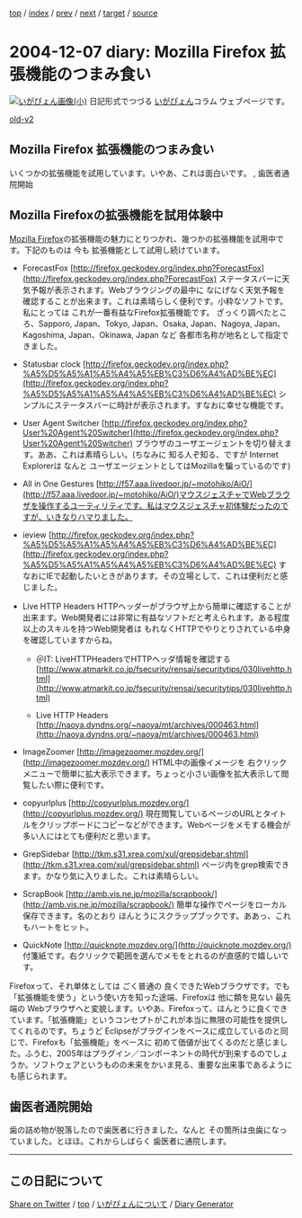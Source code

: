 [top](https://igapyon.github.io/diary/) 
 / [index](https://igapyon.github.io/diary/2004/index.html) 
 / [prev](https://igapyon.github.io/diary/2004/ig041204.html) 
 / [next](https://igapyon.github.io/diary/2004/ig041209.html) 
 / [target](https://igapyon.github.io/diary/2004/ig041207.html) 
 / [source](https://github.com/igapyon/diary/blob/gh-pages/2004/ig041207.html.src.md) 

2004-12-07 diary: Mozilla Firefox 拡張機能のつまみ食い
=====================================================================================================
[![いがぴょん画像(小)](https://igapyon.github.io/diary/images/iga200306s.jpg "いがぴょん")](https://igapyon.github.io/diary/memo/memoigapyon.html) 日記形式でつづる [いがぴょん](https://igapyon.github.io/diary/memo/memoigapyon.html)コラム ウェブページです。

[old-v2](ig041207-orig.html)

## Mozilla Firefox 拡張機能のつまみ食い

いくつかの拡張機能を試用しています。いやあ、これは面白いです。 , 歯医者通院開始


## Mozilla Firefoxの拡張機能を試用体験中

[Mozilla Firefox](http://www.igapyon.jp/igapyon/diary/keyword/firefox.html)の拡張機能の魅力にとりつかれ、幾つかの拡張機能を試用中です。下記のものは 今も 拡張機能として試用し続けています。

* ForecastFox
  [http://firefox.geckodev.org/index.php?ForecastFox](http://firefox.geckodev.org/index.php?ForecastFox)
  ステータスバーに天気予報が表示されます。Webブラウジングの最中に なにげなく天気予報を確認することが出来ます。これは素晴らしく便利です。小粋なソフトです。私にとっては これが一番有益なFirefox拡張機能です。
  ざっくり調べたところ、Sapporo, Japan、Tokyo, Japan、Osaka, Japan、Nagoya, Japan、Kagoshima, Japan、Okinawa, Japan など 各都市名称が地名として指定できました。
  
* Statusbar clock
  [http://firefox.geckodev.org/index.php?%A5%D5%A5%A1%A5%A4%A5%EB%C3%D6%A4%AD%BE%EC](http://firefox.geckodev.org/index.php?%A5%D5%A5%A1%A5%A4%A5%EB%C3%D6%A4%AD%BE%EC)
  シンプルにステータスバーに時計が表示されます。すなおに幸せな機能です。
  
* User Agent Switcher
  [http://firefox.geckodev.org/index.php?User%20Agent%20Switcher](http://firefox.geckodev.org/index.php?User%20Agent%20Switcher)
  ブラウザのユーザエージェントを切り替えます。ああ、これは素晴らしい。(ちなみに
  知る人ぞ知る、ですが Internet Explorerは なんと ユーザエージェントとしてはMozillaを騙っているのです)
  
* All in One Gestures
  [http://f57.aaa.livedoor.jp/~motohiko/AiO/](http://f57.aaa.livedoor.jp/~motohiko/AiO/)マウスジェスチャでWebブラウザを操作するユーティリティです。私はマウスジェスチャ初体験だったのですが、いきなりハマりました。
  
* ieview
  [http://firefox.geckodev.org/index.php?%A5%D5%A5%A1%A5%A4%A5%EB%C3%D6%A4%AD%BE%EC](http://firefox.geckodev.org/index.php?%A5%D5%A5%A1%A5%A4%A5%EB%C3%D6%A4%AD%BE%EC)
  すなおにIEで起動したいときがあります。その立場として、これは便利だと感じました。
  
* Live HTTP Headers 
  HTTPヘッダーがブラウザ上から簡単に確認することが出来ます。Web開発者には非常に有益なソフトだと考えられます。ある程度以上のスキルを持つWeb開発者は
  もれなくHTTPでやりとりされている中身を確認していますからね。
  
  * ＠IT: LiveHTTPHeadersでHTTPヘッダ情報を確認する
    [http://www.atmarkit.co.jp/fsecurity/rensai/securitytips/030livehttp.html](http://www.atmarkit.co.jp/fsecurity/rensai/securitytips/030livehttp.html)
    
  * Live HTTP Headers
    [http://naoya.dyndns.org/~naoya/mt/archives/000463.html](http://naoya.dyndns.org/~naoya/mt/archives/000463.html)
  

  
* ImageZoomer
  [http://imagezoomer.mozdev.org/](http://imagezoomer.mozdev.org/)
  HTML中の画像イメージを 右クリックメニューで簡単に拡大表示できます。ちょっと小さい画像を拡大表示して閲覧したい際に便利です。
  
* copyurlplus
  [http://copyurlplus.mozdev.org/](http://copyurlplus.mozdev.org/)
  現在閲覧しているページのURLとタイトルをクリップボードにコピーなどができます。Webページをメモする機会が多い人にはとても便利だと思います。
  
* GrepSidebar
  [http://tkm.s31.xrea.com/xul/grepsidebar.shtml](http://tkm.s31.xrea.com/xul/grepsidebar.shtml)
  ページ内をgrep検索できます。かなり気に入りました。これは素晴らしい。
  
* ScrapBook
  [http://amb.vis.ne.jp/mozilla/scrapbook/](http://amb.vis.ne.jp/mozilla/scrapbook/)
  簡単な操作でページをローカル保存できます。名のとおり ほんとうにスクラップブックです。ああっ、これもハートをヒット。
  
* QuickNote
  [http://quicknote.mozdev.org/](http://quicknote.mozdev.org/)
  付箋紙です。右クリックで範囲を選んでメモをとれるのが直感的で嬉しいです。

Firefoxって、それ単体としては ごく普通の 良くできたWebブラウザです。でも「拡張機能を使う」という使い方を知った途端、Firefoxは 他に類を見ない 最先端の
Webブラウザへと変貌します。いやあ、Firefoxって、ほんとうに良くできています。「拡張機能」というコンセプトがこれが本当に無限の可能性を提供してくれるのです。ちょうど Eclipseがプラグインをベースに成立しているのと同じで、Firefoxも「拡張機能」をベースに 初めて価値が出てくるのだと感じました。ふうむ、2005年はプラグイン／コンポーネントの時代が到来するのでしょうか。ソフトウェアというものの未来をかいま見る、重要な出来事であるようにも感じられます。

## 歯医者通院開始

歯の詰め物が脱落したので歯医者に行きました。なんと その箇所は虫歯になっていました。とほほ。これからしばらく 歯医者に通院します。

----------------------------------------------------------------------------------------------------

## この日記について

[Share on Twitter](https://twitter.com/intent/tweet?hashtags=igapyon%2Cdiary%2C%E3%81%84%E3%81%8C%E3%81%B4%E3%82%87%E3%82%93&text=Mozilla+Firefox+%E6%8B%A1%E5%BC%B5%E6%A9%9F%E8%83%BD%E3%81%AE%E3%81%A4%E3%81%BE%E3%81%BF%E9%A3%9F%E3%81%84&url=https%3A%2F%2Figapyon.github.io%2Fdiary%2F2004%2Fig041207.html) / [top](../index.html/) / [いがぴょんについて](https://igapyon.github.io/diary/memo/memoigapyon.html) / [Diary Generator](https://github.com/igapyon/igapyonv3)
